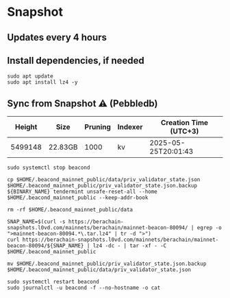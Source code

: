 # Snapshot

## Updates every 4 hours

## Install dependencies, if needed
```
sudo apt update
sudo apt install lz4 -y
```

## Sync from Snapshot ⚠️ (Pebbledb)
| Height  | Size | Pruning | Indexer | Creation Time (UTC+3) |
| --------- | --------- | --------- | --------- | --------- |
| 5499148  | 22.83GB  | 1000 | kv | 2025-05-25T20:01:43 |

```
sudo systemctl stop beacond

cp $HOME/.beacond_mainnet_public/data/priv_validator_state.json $HOME/.beacond_mainnet_public/priv_validator_state.json.backup
${BINARY_NAME} tendermint unsafe-reset-all --home $HOME/.beacond_mainnet_public --keep-addr-book

rm -rf $HOME/.beacond_mainnet_public/data 

SNAP_NAME=$(curl -s https://berachain-snapshots.l0vd.com/mainnets/berachain/mainnet-beacon-80094/ | egrep -o ">mainnet-beacon-80094.*\.tar.lz4" | tr -d ">")
curl https://berachain-snapshots.l0vd.com/mainnets/berachain/mainnet-beacon-80094/${SNAP_NAME} | lz4 -dc - | tar -xf - -C $HOME/.beacond_mainnet_public

mv $HOME/.beacond_mainnet_public/priv_validator_state.json.backup $HOME/.beacond_mainnet_public/data/priv_validator_state.json

sudo systemctl restart beacond
sudo journalctl -u beacond -f --no-hostname -o cat
```
